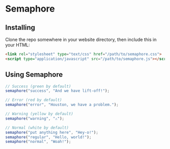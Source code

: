 # Semaphore
## Installing
Clone the repo somewhere in your website directory, then include this in your HTML:
```html
<link rel="stylesheet" type="text/css" href="/path/to/semaphore.css">
<script type="application/javascript" src="/path/to/semaphore.js"></script>
```

## Using Semaphore
```js
// Success (green by default)
semaphore("success", "And we have lift-off!");

// Error (red by default)
semaphore("error", "Houston, we have a problem.");

// Warning (yellow by default)
semaphore("warning", "⚠️");

// Normal (white by default)
semaphore("put anything here", "Hey-o!");
semaphore("regular", "Hello, world!");
semaphore("normal", "Woah!");
```
